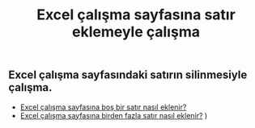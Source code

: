 ﻿---
title: Excel çalışma sayfasına satır eklemeyle çalışma
second_title: Aspose.Cells Cloud Documen
linktitle: Reklam
type: docs
url: /tr/rows/add/
keywords: Working with adding row on an Excel worksheet. How to add rows on an Excel worksheet
description: Aspose.Cells Cloud REST API, Excel çalışma sayfasına satır eklemeyi destekler. SDK çeşitli geliştirme dillerini destekler. Bunlar arasında Android, C#, Go, Java, NodeJS, Perl, PHP, Python, Ruby ve Swift bulunur
weight: 20
---
## Excel çalışma sayfasındaki satırın silinmesiyle çalışma.

- [Excel çalışma sayfasına boş bir satır nasıl eklenir?](/cells/tr/rows/add/row/) 
- [Excel çalışma sayfasına birden fazla satır nasıl eklenir?](/cells/tr/rows/add/rows/) ) 
